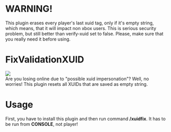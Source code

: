 # WARNING!
This plugin erases every player's last xuid tag, only if it's empty string, which means, that it will impact non xbox users. This is serious security problem, but still better than verify-xuid set to false. Please, make sure that you really need it before using.

# FixValidationXUID
[![](https://poggit.pmmp.io/shield.state/FixValidationXUID)](https://poggit.pmmp.io/p/FixValidationXUID)\
Are you losing online due to "possible xuid impersonation"? Well, no worries! This plugin resets all XUIDs that are saved as empty string.
# Usage
First, you have to install this plugin and then run command **/xuidfix**. It has to be run from **CONSOLE**, not player!